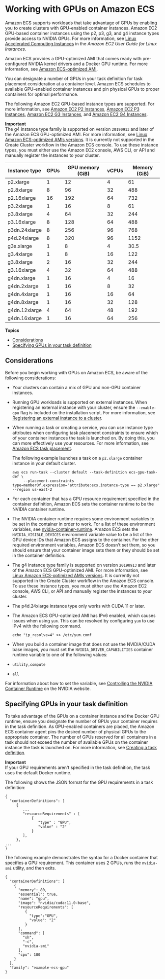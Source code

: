 # Working with GPUs on Amazon ECS<a name="ecs-gpu"></a>

Amazon ECS supports workloads that take advantage of GPUs by enabling you to create clusters with GPU\-enabled container instances\. Amazon EC2 GPU\-based container instances using the p2, p3, g3, and g4 instance types provide access to NVIDIA GPUs\. For more information, see [Linux Accelerated Computing Instances](https://docs.aws.amazon.com/AWSEC2/latest/UserGuide/accelerated-computing-instances.html) in the *Amazon EC2 User Guide for Linux Instances*\.

Amazon ECS provides a GPU\-optimized AMI that comes ready with pre\-configured NVIDIA kernel drivers and a Docker GPU runtime\. For more information, see [Amazon ECS\-optimized AMI](ecs-optimized_AMI.md)\.

You can designate a number of GPUs in your task definition for task placement consideration at a container level\. Amazon ECS schedules to available GPU\-enabled container instances and pin physical GPUs to proper containers for optimal performance\. 

The following Amazon EC2 GPU\-based instance types are supported\. For more information, see [Amazon EC2 P2 Instances](https://aws.amazon.com/ec2/instance-types/p2/), [Amazon EC2 P3 Instances](https://aws.amazon.com/ec2/instance-types/p3/), [Amazon EC2 G3 Instances](https://aws.amazon.com/ec2/instance-types/g3/), and [Amazon EC2 G4 Instances](https://aws.amazon.com/ec2/instance-types/g4/)\.

**Important**  
The g4 instance type family is supported on version `20190913` and later of the Amazon ECS GPU\-optimized AMI\. For more information, see [Linux Amazon ECS\-optimized AMIs versions](ecs-ami-versions.md#ecs-ami-versions-linux)\. It is currently not supported in the Create Cluster workflow in the Amazon ECS console\. To use these instance types, you must either use the Amazon EC2 console, AWS CLI, or API and manually register the instances to your cluster\.


|  Instance type  |  GPUs  |  GPU memory \(GiB\)  |  vCPUs  |  Memory \(GiB\)  | 
| --- | --- | --- | --- | --- | 
|  p2\.xlarge  |  1  |  12  |  4  |  61  | 
|  p2\.8xlarge  |  8  |  96  |  32  |  488  | 
|  p2\.16xlarge  |  16  |  192  |  64  |  732  | 
|  p3\.2xlarge  |  1  |  16  |  8  |  61  | 
|  p3\.8xlarge  |  4  |  64  |  32  |  244  | 
|  p3\.16xlarge  |  8  |  128  |  64  |  488  | 
|  p3dn\.24xlarge  |  8  |  256  |  96  |  768  | 
|  p4d\.24xlarge  | 8 | 320 | 96 | 1152 | 
|  g3s\.xlarge  | 1 | 8 | 4 | 30\.5 | 
|  g3\.4xlarge  | 1 | 8 | 16 | 122 | 
|  g3\.8xlarge  | 2 | 16 | 32 | 244 | 
|  g3\.16xlarge  | 4 | 32 | 64 | 488 | 
|  g4dn\.xlarge  | 1 | 16 | 4 | 16 | 
|  g4dn\.2xlarge  | 1 | 16 | 8 | 32 | 
|  g4dn\.4xlarge  | 1 | 16 | 16 | 64 | 
|  g4dn\.8xlarge  | 1 | 16 | 32 | 128 | 
|  g4dn\.12xlarge  | 4 | 64 | 48 | 192 | 
|  g4dn\.16xlarge  | 1 | 16 | 64 | 256 | 

**Topics**
+ [Considerations](#gpu-considerations)
+ [Specifying GPUs in your task definition](#ecs-gpu-specifying)

## Considerations<a name="gpu-considerations"></a>

Before you begin working with GPUs on Amazon ECS, be aware of the following considerations:
+ Your clusters can contain a mix of GPU and non\-GPU container instances\.
+ Running GPU workloads is supported on external instances\. When registering an external instance with your cluster, ensure the `--enable-gpu` flag is included on the installation script\. For more information, see [Registering an external instance to a cluster](ecs-anywhere-registration.md)\.
+ When running a task or creating a service, you can use instance type attributes when configuring task placement constraints to ensure which of your container instances the task is launched on\. By doing this, you can more effectively use your resources\. For more information, see [Amazon ECS task placement](task-placement.md)\.

  The following example launches a task on a `p2.xlarge` container instance in your default cluster\.

  ```
  aws ecs run-task --cluster default --task-definition ecs-gpu-task-def \
       --placement-constraints type=memberOf,expression="attribute:ecs.instance-type == p2.xlarge" --region us-east-2
  ```
+ For each container that has a GPU resource requirement specified in the container definition, Amazon ECS sets the container runtime to be the NVIDIA container runtime\.
+ The NVIDIA container runtime requires some environment variables to be set in the container in order to work\. For a list of these environment variables, see [nvidia\-container\-runtime](https://github.com/NVIDIA/nvidia-container-runtime)\. Amazon ECS sets the `NVIDIA_VISIBLE_DEVICES` environment variable value to be a list of the GPU device IDs that Amazon ECS assigns to the container\. For the other required environment variables, Amazon ECS doesn't set them, so you should ensure that your container image sets them or they should be set in the container definition\.
+ The g4 instance type family is supported on version `20190913` and later of the Amazon ECS GPU\-optimized AMI\. For more information, see [Linux Amazon ECS\-optimized AMIs versions](ecs-ami-versions.md#ecs-ami-versions-linux)\. It is currently not supported in the Create Cluster workflow in the Amazon ECS console\. To use these instance types, you must either use the Amazon EC2 console, AWS CLI, or API and manually register the instances to your cluster\.
+ The p4d\.24xlarge instance type only works with CUDA 11 or later\.
+ The Amazon ECS GPU\-optimized AMI has IPv6 enabled, which causes issues when using `yum`\. This can be resolved by configuring `yum` to use IPv4 with the following command\.

  ```
  echo "ip_resolve=4" >> /etc/yum.conf
  ```
+  When you build a container image that does not use the NVIDIA/CUDA base images, you must set the `NVIDIA_DRIVER_CAPABILITIES` container runtime variable to one of the following values:
  + `utility,compute`
  + `all`

  For information about how to set the variable, see [Controlling the NVIDIA Container Runtime](https://sarus.readthedocs.io/en/stable/user/custom-cuda-images.html#controlling-the-nvidia-container-runtime) on the NVIDIA website\.

## Specifying GPUs in your task definition<a name="ecs-gpu-specifying"></a>

To take advantage of the GPUs on a container instance and the Docker GPU runtime, ensure you designate the number of GPUs your container requires in the task definition\. As GPU\-enabled containers are placed, the Amazon ECS container agent pins the desired number of physical GPUs to the appropriate container\. The number of GPUs reserved for all containers in a task should not exceed the number of available GPUs on the container instance the task is launched on\. For more information, see [Creating a task definition](create-task-definition.md)\.

**Important**  
If your GPU requirements aren't specified in the task definition, the task uses the default Docker runtime\.

The following shows the JSON format for the GPU requirements in a task definition:

```
{
  "containerDefinitions": [
     {
        ...
        "resourceRequirements" : [
            {
               "type" : "GPU", 
               "value" : "2"
            }
        ],
     },
...
}
```

The following example demonstrates the syntax for a Docker container that specifies a GPU requirement\. This container uses 2 GPUs, runs the `nvidia-smi` utility, and then exits\.

```
{
  "containerDefinitions": [
    {
      "memory": 80,
      "essential": true,
      "name": "gpu",
      "image": "nvidia/cuda:11.0-base",
      "resourceRequirements": [
         {
           "type":"GPU",
           "value": "2"
         }
      ],
      "command": [
        "sh",
        "-c",
        "nvidia-smi"
      ],
      "cpu": 100
    }
  ],
  "family": "example-ecs-gpu"
}
```